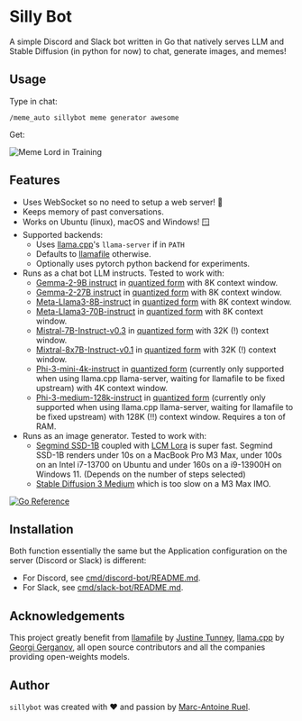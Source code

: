 # Silly Bot

A simple Discord and Slack bot written in Go that natively serves LLM and Stable
Diffusion (in python for now) to chat, generate images, and memes!


## Usage

Type in chat:

`/meme_auto sillybot meme generator awesome`

Get:

![Meme Lord in Training](https://raw.githubusercontent.com/wiki/maruel/sillybot/meme_lord.png)


## Features

- Uses WebSocket so no need to setup a web server! 🎉
- Keeps memory of past conversations.
- Works on Ubuntu (linux), macOS and Windows! 🪟
- Supported backends:
    - Uses [llama.cpp](https://github.com/ggerganov/llama.cpp)'s `llama-server`
      if in `PATH`
    - Defaults to [llamafile](https://github.com/Mozilla-Ocho/llamafile)
      otherwise.
    - Optionally uses pytorch python backend for experiments.
- Runs as a chat bot LLM instructs. Tested to work with:
    - [Gemma-2-9B instruct](https://huggingface.co/google/gemma-2-9b-it) in
      [quantized form](https://huggingface.co/jartine/gemma-2-9b-it-llamafile)
      with 8K context window.
    - [Gemma-2-27B instruct](https://huggingface.co/google/gemma-2-27b-it) in
      [quantized form](https://huggingface.co/jartine/gemma-2-27b-it-llamafile)
      with 8K context window.
    - [Meta-Llama3-8B-instruct](https://huggingface.co/meta-llama/Meta-Llama-3-8B-Instruct)
      in [quantized
      form](https://huggingface.co/Mozilla/Meta-Llama-3-8B-Instruct-llamafile)
      with 8K context window.
    - [Meta-Llama3-70B-instruct](https://huggingface.co/meta-llama/Meta-Llama-3-70B-Instruct)
      in [quantized
      form](https://huggingface.co/Mozilla/Meta-Llama-3-70B-Instruct-llamafile)
      with 8K context window.
    - [Mistral-7B-Instruct-v0.3](https://huggingface.co/mistralai/Mistral-7B-Instruct-v0.3)
      in [quantized
      form](https://huggingface.co/MaziyarPanahi/Mistral-7B-Instruct-v0.3-GGUF)
      with 32K (!) context window.
    - [Mixtral-8x7B-Instruct-v0.1](https://huggingface.co/mistralai/Mixtral-8x7B-Instruct-v0.1)
      in [quantized
      form](https://huggingface.co/Mozilla/Mixtral-8x7B-Instruct-v0.1-llamafile)
      with 32K (!) context window.
    - [Phi-3-mini-4k-instruct](https://huggingface.co/microsoft/Phi-3-mini-4k-instruct)
      in [quantized
      form](https://huggingface.co/Mozilla/Phi-3-mini-4k-instruct-llamafile)
      (currently only supported when using llama.cpp llama-server, waiting
      for llamafile to be fixed upstream)
      with 4K context window.
    - [Phi-3-medium-128k-instruct](https://huggingface.co/microsoft/Phi-3-medium-128k-instruct)
      in [quantized
      form](https://huggingface.co/Mozilla/Phi-3-medium-128k-instruct-llamafile)
      (currently only supported when using llama.cpp llama-server, waiting
      for llamafile to be fixed upstream)
      with 128K (!!) context window. Requires a ton of RAM.
- Runs as an image generator. Tested to work with:
    - [Segmind SSD-1B](https://huggingface.co/segmind/SSD-1B) coupled with [LCM
      Lora](https://huggingface.co/latent-consistency/lcm-lora-ssd-1b) is super
      fast. Segmind SSD-1B renders under 10s on a MacBook Pro M3 Max, under
      100s on an Intel i7-13700 on Ubuntu and under 160s on a i9-13900H on Windows
      11. (Depends on the number of steps selected)
    - [Stable Diffusion 3
      Medium](https://huggingface.co/stabilityai/stable-diffusion-3-medium)
      which is too slow on a M3 Max IMO.

[![Go Reference](https://pkg.go.dev/badge/github.com/maruel/sillybot/.svg)](https://pkg.go.dev/github.com/maruel/sillybot/)


## Installation

Both function essentially the same but the Application configuration on the
server (Discord or Slack) is different:

- For Discord, see [cmd/discord-bot/README.md](cmd/discord-bot/README.md).
- For Slack, see [cmd/slack-bot/README.md](cmd/slack-bot/README.md).


## Acknowledgements

This project greatly benefit from
[llamafile](https://github.com/Mozilla-Ocho/llamafile) by [Justine
Tunney](https://github.com/jart),
[llama.cpp](https://github.com/ggerganov/llama.cpp) by [Georgi
Gerganov](https://github.com/ggerganov), all open source contributors and all
the companies providing open-weights models.


## Author

`sillybot` was created with ❤️️ and passion by [Marc-Antoine
Ruel](https://github.com/maruel).
